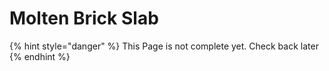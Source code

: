 # Molten Brick Slab

{% hint style="danger" %}
This Page is not complete yet. Check back later
{% endhint %}

